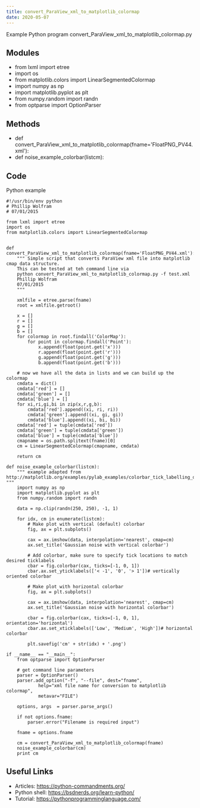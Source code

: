 ```yaml
---
title: convert_ParaView_xml_to_matplotlib_colormap
date: 2020-05-07
---
```

Example Python program convert_ParaView_xml_to_matplotlib_colormap.py

## Modules

* from lxml import etree
* import os
* from matplotlib.colors import LinearSegmentedColormap
* import numpy as np
* import matplotlib.pyplot as plt
* from numpy.random import randn
* from optparse import OptionParser

## Methods

* def convert_ParaView_xml_to_matplotlib_colormap(fname='FloatPNG_PV44.xml'):
* def noise_example_colorbar(listcm):

## Code

Python example

    #!/usr/bin/env python
    # Phillip Wolfram
    # 07/01/2015
    
    from lxml import etree
    import os
    from matplotlib.colors import LinearSegmentedColormap
    
    
    def convert_ParaView_xml_to_matplotlib_colormap(fname='FloatPNG_PV44.xml'):
        """ Simple script that converts ParaView xml file into matplotlib cmap data structure.
        This can be tested at teh command line via
        python convert_ParaView_xml_to_matplotlib_colormap.py -f test.xml
        Phillip Wolfram
        07/01/2015
        """
    
        xmlfile = etree.parse(fname)
        root = xmlfile.getroot()
    
        x = []
        r = []
        g = []
        b = []
        for colormap in root.findall('ColorMap'):
            for point in colormap.findall('Point'):
                x.append(float(point.get('x')))
                r.append(float(point.get('r')))
                g.append(float(point.get('g')))
                b.append(float(point.get('b')))
    
        # now we have all the data in lists and we can build up the colormap
        cmdata = dict()
        cmdata['red'] = []
        cmdata['green'] = []
        cmdata['blue'] = []
        for xi,ri,gi,bi in zip(x,r,g,b):
            cmdata['red'].append((xi, ri, ri))
            cmdata['green'].append((xi, gi, gi))
            cmdata['blue'].append((xi, bi, bi))
        cmdata['red'] = tuple(cmdata['red'])
        cmdata['green'] = tuple(cmdata['green'])
        cmdata['blue'] = tuple(cmdata['blue'])
        cmapname = os.path.splitext(fname)[0]
        cm = LinearSegmentedColormap(cmapname, cmdata)
    
        return cm
    
    def noise_example_colorbar(listcm):
        """ example adapted from http://matplotlib.org/examples/pylab_examples/colorbar_tick_labelling_demo.html """
        import numpy as np
        import matplotlib.pyplot as plt
        from numpy.random import randn
    
        data = np.clip(randn(250, 250), -1, 1)
    
        for idx, cm in enumerate(listcm):
            # Make plot with vertical (default) colorbar
            fig, ax = plt.subplots()
    
            cax = ax.imshow(data, interpolation='nearest', cmap=cm)
            ax.set_title('Gaussian noise with vertical colorbar')
    
            # Add colorbar, make sure to specify tick locations to match desired ticklabels
            cbar = fig.colorbar(cax, ticks=[-1, 0, 1])
            cbar.ax.set_yticklabels(['< -1', '0', '> 1'])# vertically oriented colorbar
    
            # Make plot with horizontal colorbar
            fig, ax = plt.subplots()
    
            cax = ax.imshow(data, interpolation='nearest', cmap=cm)
            ax.set_title('Gaussian noise with horizontal colorbar')
    
            cbar = fig.colorbar(cax, ticks=[-1, 0, 1], orientation='horizontal')
            cbar.ax.set_xticklabels(['Low', 'Medium', 'High'])# horizontal colorbar
    
            plt.savefig('cm' + str(idx) + '.png')
    
    if __name__ == "__main__":
        from optparse import OptionParser
    
        # get command line parameters
        parser = OptionParser()
        parser.add_option("-f", "--file", dest="fname",
                help="xml file name for conversion to matplotlib colormap",
                metavar="FILE")
    
        options, args  = parser.parse_args()
    
        if not options.fname:
            parser.error("Filename is required input")
    
        fname = options.fname
    
        cm = convert_ParaView_xml_to_matplotlib_colormap(fname)
        noise_example_colorbar(cm)
        print cm
    
    

## Useful Links

- Articles: https://python-commandments.org/
- Python shell: https://bsdnerds.org/learn-python/
- Tutorial: https://pythonprogramminglanguage.com/
